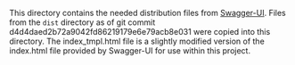 This directory contains the needed distribution files from
[Swagger-UI](https://github.com/swagger-api/swagger-ui). Files from the `dist`
directory as of git commit d4d4daed2b72a9042fd86219179e6e79acb8e031 were
copied into this directory. The index_tmpl.html file is a slightly modified
version of the index.html file provided by Swagger-UI for use within this
project.